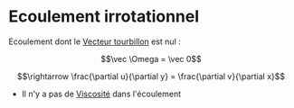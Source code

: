 # Ecoulement irrotationnel

Ecoulement dont le [Vecteur tourbillon](Vecteur%20tourbillon.md) est nul :

$$\vec \Omega = \vec 0$$

$$\rightarrow \frac{\partial u}{\partial y} = \frac{\partial v}{\partial x}$$

- Il n'y a pas de [Viscosité](Viscosité.md) dans l'écoulement